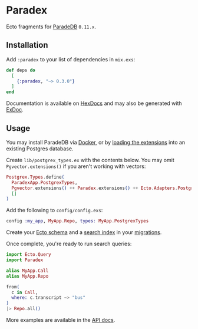 # Paradex

Ecto fragments for [ParadeDB](https://www.paradedb.com/) `0.11.x`.

## Installation

Add `:paradex` to your list of dependencies in `mix.exs`:

<!-- BEGIN: VERSION -->
```elixir
def deps do
  [
    {:paradex, "~> 0.3.0"}
  ]
end
```
<!-- END: VERSION -->

Documentation is available on [HexDocs](https://hexdocs.pm/paradex/readme.html) and may also be generated with [ExDoc](https://github.com/elixir-lang/ex_doc).

## Usage

You may install ParadeDB via [Docker](https://docs.paradedb.com/documentation/getting-started/install), or by [loading the extensions](https://docs.paradedb.com/deploy/self-hosted/extensions) into an existing Postgres database.

Create `lib/postgrex_types.ex` with the contents below. You may omit `Pgvector.extensions()` if you aren't working with vectors:

```elixir
Postgrex.Types.define(
  ParadexApp.PostgrexTypes,
  Pgvector.extensions() ++ Paradex.extensions() ++ Ecto.Adapters.Postgres.extensions(),
  []
)
```

Add the following to `config/config.exs`:
```elixir
config :my_app, MyApp.Repo, types: MyApp.PostgrexTypes
```


Create your [Ecto schema](https://github.com/Moosieus/paradex/blob/main/test/support/paradex_app/call.ex) and a [search index](https://docs.paradedb.com/documentation/indexing/create_index) in your [migrations](https://github.com/Moosieus/paradex/blob/main/priv/repo/migrations/20241013014316_setup.exs).

Once complete, you're ready to run search queries:

```elixir
import Ecto.Query
import Paradex

alias MyApp.Call
alias MyApp.Repo

from(
  c in Call,
  where: c.transcript ~> "bus"
)
|> Repo.all()
```

More examples are available in the [API docs](https://hexdocs.pm/paradex/Paradex.html).
